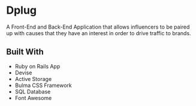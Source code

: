 # Dplug

A Front-End and Back-End Application that allows influencers to be paired up with causes that they have an interest in order to drive traffic to brands. 

## Built With



- Ruby on Rails App
- Devise
- Active Storage
- Bulma CSS Framework
- SQL Database
- Font Awesome
